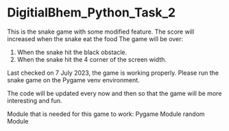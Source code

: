 # DigitialBhem_Python_Task_2

This is the snake game with some modified feature.
The score will increased when the snake eat the food 
The game will be over:
1) When the snake hit the black obstacle.
2) When the snake hit the 4 corner of the screen width.

Last checked on 7 July 2023, the game is working properly.
Please run the snake game on the Pygame venv environment.

The code will be updated every now and then so that the game
will be more interesting and fun.

Module that is needed for this game to work:
Pygame Module
random Module

